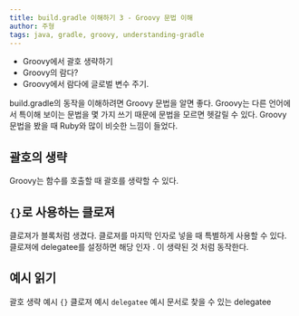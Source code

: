 ```yaml
---
title: build.gradle 이해하기 3 - Groovy 문법 이해
author: 주형
tags: java, gradle, groovy, understanding-gradle
---
```


* Groovy에서 괄호 생략하기
* Groovy의 람다?
* Groovy에서 람다에 글로벌 변수 주기.

build.gradle의 동작을 이해하려면 Groovy 문법을 알면 좋다.
Groovy는 다른 언어에서 특이해 보이는 문법을 몇 가지 쓰기 때문에 문법을 모르면 헷갈릴 수 있다.
Groovy 문법을 봤을 때 Ruby와 많이 비슷한 느낌이 들었다.

## 괄호의 생략

Groovy는 함수를 호출할 때 괄호를 생략할 수 있다. 

## `{}`로 사용하는 클로져

클로져가 블록처럼 생겼다.
클로져를 마지막 인자로 넣을 때 특별하게 사용할 수 있다.
클로져에 delegatee를 설정하면 해당 인자 . 이 생략된 것 처럼 동작한다.

## 예시 읽기

괄호 생략 예시
`{}` 클로져 예시
`delegatee` 예시
문서로 찾을 수 있는 delegatee
